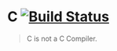 # C [![Build Status](https://travis-ci.org/imtsuki/NotC.svg?branch=master)](https://travis-ci.org/imtsuki/NotC)

> C is not a C Compiler.
